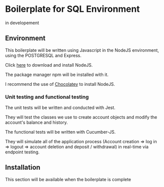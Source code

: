 # Boilerplate for SQL Environment

in developement


## Environment 

This boilerplate will be written using Javascript in the NodeJS environment, using the POSTGRESQL and Express.

Click [here](https://nodejs.org/en/download/) to download and install NodeJS.

The package manager npm will be installed with it.

I recommend the use of [Chocolatey](https://chocolatey.org/) to install NodeJS.

### Unit testing and functional testing

The unit tests will be written and conducted with Jest.

They will test the classes we use to create account objects and modify the account's balance and history.

The functional tests will be written with Cucumber-JS.

They will simulate all of the application process (Account creation => log in => logout => account deletion and deposit / withdrawal) in real-time via endpoint testing.


## Installation

This section will be available when the boilerplate is complete

